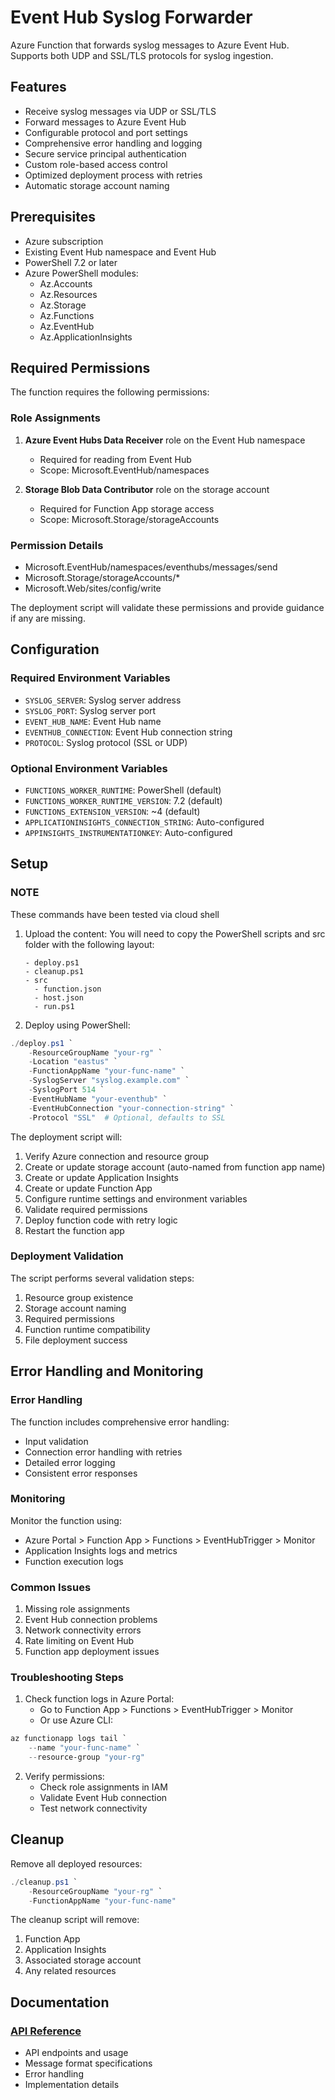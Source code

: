 # Event Hub Syslog Forwarder

Azure Function that forwards syslog messages to Azure Event Hub. Supports both UDP and SSL/TLS protocols for syslog ingestion.

## Features
- Receive syslog messages via UDP or SSL/TLS
- Forward messages to Azure Event Hub
- Configurable protocol and port settings
- Comprehensive error handling and logging
- Secure service principal authentication
- Custom role-based access control
- Optimized deployment process with retries
- Automatic storage account naming

## Prerequisites
- Azure subscription
- Existing Event Hub namespace and Event Hub
- PowerShell 7.2 or later
- Azure PowerShell modules:
  - Az.Accounts
  - Az.Resources
  - Az.Storage
  - Az.Functions
  - Az.EventHub
  - Az.ApplicationInsights

## Required Permissions
The function requires the following permissions:

### Role Assignments
1. **Azure Event Hubs Data Receiver** role on the Event Hub namespace
   - Required for reading from Event Hub
   - Scope: Microsoft.EventHub/namespaces

2. **Storage Blob Data Contributor** role on the storage account
   - Required for Function App storage access
   - Scope: Microsoft.Storage/storageAccounts

### Permission Details
- Microsoft.EventHub/namespaces/eventhubs/messages/send
- Microsoft.Storage/storageAccounts/*
- Microsoft.Web/sites/config/write

The deployment script will validate these permissions and provide guidance if any are missing.

## Configuration

### Required Environment Variables
- `SYSLOG_SERVER`: Syslog server address
- `SYSLOG_PORT`: Syslog server port
- `EVENT_HUB_NAME`: Event Hub name
- `EVENTHUB_CONNECTION`: Event Hub connection string
- `PROTOCOL`: Syslog protocol (SSL or UDP)

### Optional Environment Variables
- `FUNCTIONS_WORKER_RUNTIME`: PowerShell (default)
- `FUNCTIONS_WORKER_RUNTIME_VERSION`: 7.2 (default)
- `FUNCTIONS_EXTENSION_VERSION`: ~4 (default)
- `APPLICATIONINSIGHTS_CONNECTION_STRING`: Auto-configured
- `APPINSIGHTS_INSTRUMENTATIONKEY`: Auto-configured

## Setup

### NOTE
These commands have been tested via cloud shell

1. Upload the content:
   You will need to copy the PowerShell scripts and src folder with the following layout:
   ```
   - deploy.ps1
   - cleanup.ps1
   - src
     - function.json
     - host.json
     - run.ps1
   ```

2. Deploy using PowerShell:
```powershell
./deploy.ps1 `
    -ResourceGroupName "your-rg" `
    -Location "eastus" `
    -FunctionAppName "your-func-name" `
    -SyslogServer "syslog.example.com" `
    -SyslogPort 514 `
    -EventHubName "your-eventhub" `
    -EventHubConnection "your-connection-string" `
    -Protocol "SSL"  # Optional, defaults to SSL
```

The deployment script will:
1. Verify Azure connection and resource group
2. Create or update storage account (auto-named from function app name)
3. Create or update Application Insights
4. Create or update Function App
5. Configure runtime settings and environment variables
6. Validate required permissions
7. Deploy function code with retry logic
8. Restart the function app

### Deployment Validation
The script performs several validation steps:
1. Resource group existence
2. Storage account naming
3. Required permissions
4. Function runtime compatibility
5. File deployment success

## Error Handling and Monitoring

### Error Handling
The function includes comprehensive error handling:
- Input validation
- Connection error handling with retries
- Detailed error logging
- Consistent error responses

### Monitoring
Monitor the function using:
- Azure Portal > Function App > Functions > EventHubTrigger > Monitor
- Application Insights logs and metrics
- Function execution logs

### Common Issues
1. Missing role assignments
2. Event Hub connection problems
3. Network connectivity errors
4. Rate limiting on Event Hub
5. Function app deployment issues

### Troubleshooting Steps
1. Check function logs in Azure Portal:
   - Go to Function App > Functions > EventHubTrigger > Monitor
   - Or use Azure CLI:
```powershell
az functionapp logs tail `
    --name "your-func-name" `
    --resource-group "your-rg"
```

2. Verify permissions:
   - Check role assignments in IAM
   - Validate Event Hub connection
   - Test network connectivity

## Cleanup

Remove all deployed resources:
```powershell
./cleanup.ps1 `
    -ResourceGroupName "your-rg" `
    -FunctionAppName "your-func-name"
```

The cleanup script will remove:
1. Function App
2. Application Insights
3. Associated storage account
4. Any related resources

## Documentation

### [API Reference](API-Reference.md)
- API endpoints and usage
- Message format specifications
- Error handling
- Implementation details 